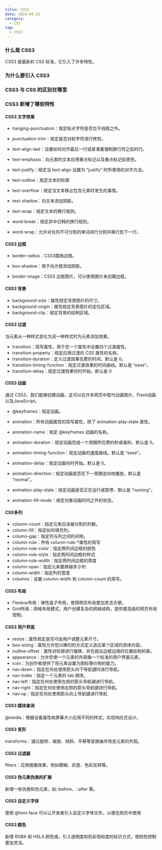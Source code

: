 ```yaml
---
title: CSS3
date: 2024-04-25
category:
  - CSS
tag:
  - CSS3
---
```



###  什么是 CSS3

CSS3 是最新的 CSS 标准，它引入了许多特性。



### 为什么要引入 CSS3



### CSS3 与 CSS 的区别在哪里



### CSS3 新增了哪些特性

#### CSS3 文字效果

- hanging-punctuation：规定标点字符是否位于线框之外。
- punctuation-trim：规定是否对标字符进行修剪。
- text-align-last：设置如何对齐最后一行或紧凑着强制换行符之前的行。

- text-emphasis：向元素的文本应用重点标记以及重点标记前景色。

- text-justify：规定当 text-align 设置为 “justify” 时所使用的对齐方法。

- text-outline：规定文本的轮廓

- text-overflow：规定当文本移出包含元素时发生的事情。

- text-shadow：向文本添加阴影。

- text-wrap：规定文本的换行规则。

- word-break：规定非中日韩的换行规则。

- word-wrap：允许对长的不可分割的单词进行分割并换行到下一行。

#### CSS3 边框

- border-radius：CSS3圆角边框。

- box-shadow：用于向方框添加阴影。

- border-image：CSS3 边框图片，可以使用图片来创建边框。

#### CSS3 背景

- background-size：属性规定背景图片的尺寸。
- background-origin：属性规定背景图片的定位区域。
- background-clip：规定背景的绘制区域。

#### CSS3 过渡

当元素从一种样式变化为另一种样式时为元素添加效果。

- transition：简写属性，用于在一个属性中设置四个过渡属性。
- transition-property：规定应用过渡的 CSS 属性的名称。
- transition-duration：定义过渡效果花费的时间。默认是 0。
- transition-timing-function：规定过渡效果的时间曲线。默认是 “ease”。
- transition-delay：规定过渡效果何时开始。默认是 0

#### CSS3 动画

通过 CSS3，我们能够创建动画，这可以在许多网页中取代动画图片、Flash动画以及JavaScript。

- @keyframes：规定动画。

- animation：所有动画属性的简写属性，除了 animation-play-state 属性。

- animation-name：规定 @keyframes 动画的名称。

- animation-duration：规定动画完成一个周期所花费的秒或毫秒。默认是 0。

- animation-timing-function：规定动画的速度曲线。默认是 “ease”。

- animation-delay：规定动画何时开始。默认是 0。

- animation-direction：规定动画是否在下一周期逆向地播放。默认是 “normal”。

- animation-play-state：规定动画是否正在运行或暂停、默认是 “running”。

- animation-fill-mode：规定对象动画时间之外的状态。

#### CSS多列

- column-count：指定元素应该被分割的列数。
- column-fill：指定如何填充列。
- column-gap：指定列与列之间的间隙。
- column-rule：所有 column-rule-*属性的简写
- column-rule-color：指定两列间边框的颜色
- column-rule-style：指定两列间边框的样式
- column-rule-width：指定两列间边框的厚度
- column-span：指定元素要跨越多少列
- column-width：指定列的宽度
- columns：设置 column-width 和 column-count 的简写。

#### CSS3 布局

- Flexbox布局：弹性盒子布局，使得网页布局更加灵活方便。
- Grid布局：网格布局模式，用户创建复杂的网格结构，提供更高级的网页布局控制。

#### CSS3 用户界面

- resize：属性规定是否可由用户调整元素尺寸。
- box-sizing：属性允许您以确切的方式定义适应某个区域的具体内容。
- outline-offset：属性对轮廓进行偏移，并在超出边框边缘的位置绘制轮廓。
- appearance：允许您使一个元素的外观像一个标准的用户界面元素。
- icon：为创作者提供了将元素设置为图标等价物的能力。
- nav-down：指定在何处使用箭头向下导航键时进行导航。
- nav-index：指定一个元素的 tab 顺序。
- nav-left：指定在何处使用左侧的箭头导航键进行导航。
- nav-right：指定在何处使用右侧的箭头导航键进行导航。
- nav-up：指定在何处使用箭头向上导航键进行导航

#### CSS3 媒体查询

@media：根据设备属性和屏幕大小应用不同的样式，实现响应式设计。

#### CSS3 变形
transforms：通过旋转、缩放、倾斜、平移等变换操作改变元素的外观。

#### CSS3 过滤器

fliters：应用图像效果，例如模糊、灰度、色彩反转等。

#### CSS3 伪元素伪类的扩展

新增一些伪类和伪元素，如::before、::after 等。

#### CSS3 自定义字体

使用 @font-face 可以让开发者引入自定义字体文件，以便在网页中使用

#### CSS3 颜色

新增 RGBA 和 HSLA 颜色值，引入透明度和色彩饱和度的标识方式，使颜色控制更加灵活。

